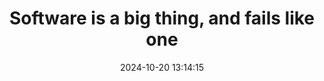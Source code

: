 ---
layout: post
tags: [book]
categories: [review]
date: 2024-10-20 13:14:15
#excerpt: ''
image: 'https://github.com/AtToftegaard/AtToftegaard.github.io/blob/master/assets/bigthings.jpg'
description: description
#permalink:
title: 'Software is a big thing, and fails like one'
---